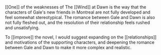[[One]] of the weaknesses of The [[Wind]] at Dawn is the way that the characters of Gale's new friends in Montreal are not fully developed and feel somewhat stereotypical. The romance between Gale and Dawn is also not fully fleshed out, and the resolution of their relationship feels rushed and unsatisfying.  
  
To [[improve]] the novel, I would suggest expanding on the [[relationships]] and motivations of the supporting characters, and deepening the romance between Gale and Dawn to make it more complex and realistic. 